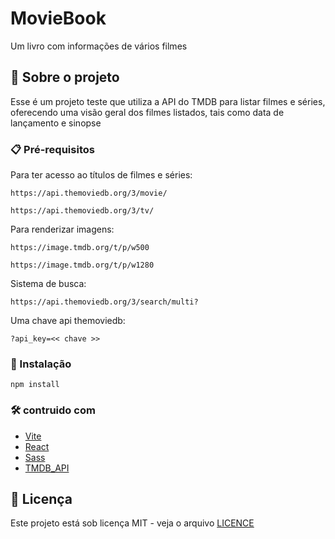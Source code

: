 # MovieBook
Um livro com informações de vários filmes

## 🚀 Sobre o projeto

Esse é um projeto teste que utiliza a API do TMDB para listar filmes e séries, oferecendo uma visão geral dos filmes listados, tais como data de lançamento e sinopse

### 📋 Pré-requisitos
Para ter acesso ao títulos de filmes e séries:
```
https://api.themoviedb.org/3/movie/
```
```
https://api.themoviedb.org/3/tv/
```
Para renderizar imagens:
```
https://image.tmdb.org/t/p/w500
```
```
https://image.tmdb.org/t/p/w1280
```
Sistema de busca:
```
https://api.themoviedb.org/3/search/multi?
```
Uma chave api themoviedb:
```
?api_key=<< chave >>
```
### 🔧 Instalação
```
npm install
```
### 🛠️ contruido com

* [Vite](https://vitejs.dev/)
* [React](https://pt-br.reactjs.org/)
* [Sass](https://sass-lang.com/?target=_blank)
* [TMDB_API](https://developers.themoviedb.org/3/getting-started/introduction)

## 📄 Licença
Este projeto está sob licença MIT - veja o arquivo [LICENCE](https://github.com/MRPollar/Movies_lib/blob/adc1e19ba5096f1ed9e444f78ac22ca885c34759/LICENSE)
